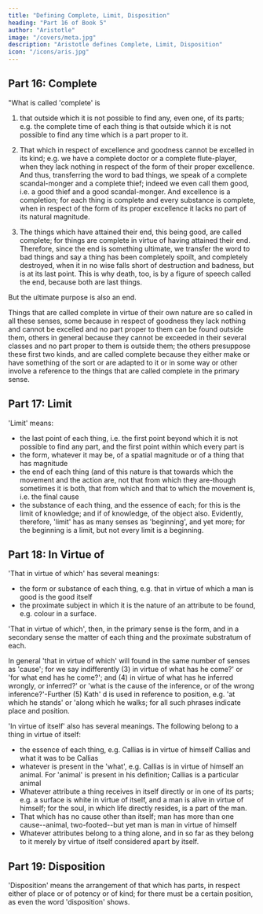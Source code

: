 ```yaml
---
title: "Defining Complete, Limit, Disposition"
heading: "Part 16 of Book 5"
author: "Aristotle"
image: "/covers/meta.jpg"
description: "Aristotle defines Complete, Limit, Disposition"
icon: "/icons/aris.jpg"
---
```



## Part 16: Complete

"What is called 'complete' is 

1. that outside which it is not possible to find any, even one, of its parts; e.g. the complete time of each thing is that outside which it is not possible to find any time which is a part proper to it.

2. That which in respect of excellence and goodness cannot be excelled in its kind; e.g. we have a complete doctor or a complete flute-player, when they lack nothing in respect of the form of their proper excellence. And thus, transferring the word to bad things, we speak of a complete scandal-monger and a complete thief; indeed we even call them good, i.e. a good thief and a good scandal-monger. And excellence is a completion; for each thing is complete and every substance is complete, when in respect of the form of its proper excellence it lacks no part of its natural magnitude.

3. The things which have attained their end, this being good, are called complete; for things are complete in virtue of having attained their end. Therefore, since the end is something ultimate, we transfer the word to bad things and say a thing has been completely spoilt, and completely destroyed, when it in no wise falls short of destruction and badness, but is at its last point. This is why death, too, is by a figure of speech called the end, because both are last things. 

But the ultimate purpose is also an end.

Things that are called complete in virtue of their own nature are so called in all these senses, some because in respect of goodness they lack nothing and cannot be excelled and no part proper to them can be found outside them, others in general because they cannot be exceeded in their several classes and no part proper to them is outside them; the others presuppose these first two kinds, and are called complete because they either make or have something of the sort or are adapted to it or in some way or other involve a reference to the things that are called complete in the primary sense.


## Part 17: Limit

'Limit' means:

- the last point of each thing, i.e. the first point beyond which it is not possible to find any part, and the first point within which every part is
- the form, whatever it may be, of a spatial magnitude or of a thing that has magnitude
- the end of each thing (and of this nature is that towards which the movement and the action are, not that from which they are-though sometimes it is both, that from which and that to which the movement is, i.e. the final cause
- the substance of each thing, and the essence of each; for this is the limit of knowledge; and if of knowledge, of the object also. Evidently, therefore, 'limit' has as many senses as 'beginning', and yet more; for the beginning is a limit, but not every limit is a beginning.


## Part 18: In Virtue of

'That in virtue of which' has several meanings:

- the form or substance of each thing, e.g. that in virtue of which a man is good is the good itself
- the proximate subject in which it is the nature of an attribute to be found, e.g. colour in a surface. 

'That in virtue of which', then, in the primary sense is the form, and in a secondary sense the matter of each thing and the proximate substratum of each.

In general 'that in virtue of which' will found in the same number of senses as 'cause'; for we say indifferently (3) in virtue of what has he come?' or 'for what end has he come?'; and (4) in virtue of what has he inferred wrongly, or inferred?' or 'what is the cause of the inference, or of the wrong inference?'-Further (5) Kath' d is used in reference to position, e.g. 'at which he stands' or 'along which he walks; for all such phrases indicate place and position.

'In virtue of itself' also has several meanings. The following belong to a thing in virtue of itself:
- the essence of each thing, e.g. Callias is in virtue of himself Callias and what it was to be Callias
- whatever is present in the 'what', e.g. Callias is in virtue of himself an animal. For 'animal' is present in his definition; Callias is a particular animal
- Whatever attribute a thing receives in itself directly or in one of its parts; e.g. a surface is white in virtue of itself, and a man is alive in virtue of himself; for the soul, in which life directly resides, is a part of the man.
- That which has no cause other than itself; man has more than one cause--animal, two-footed--but yet man is man in virtue of himself
- Whatever attributes belong to a thing alone, and in so far as they belong to it merely by virtue of itself considered apart by itself.


## Part 19: Disposition

'Disposition' means the arrangement of that which has parts, in respect either of place or of potency or of kind; for there must be a certain position, as even the word 'disposition' shows.



